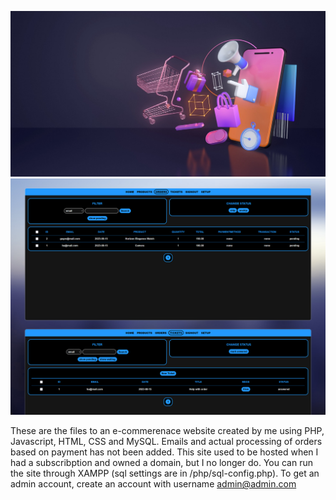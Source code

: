![preview image](img/preview1.jpg?raw=true "preview")
![preview image](img/preview2.png?raw=true "preview")

These are the files to an e-commerenace website created by me using PHP, Javascript, HTML, CSS and MySQL. 
Emails and actual processing of orders based on payment has not been added. 
This site used to be hosted when I had a subscribption and owned a domain, but I no longer do.
You can run the site through XAMPP (sql settings are in /php/sql-config.php). To get an admin account, create an account with username admin@admin.com
